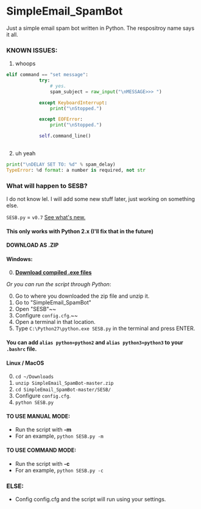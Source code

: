 # SimpleEmail_SpamBot
Just a simple email spam bot written in Python. The respositroy name says it all.

### KNOWN ISSUES:
1. whoops
```python
elif command == "set message":
            try:
                # yes.
                spam_subject = raw_input("\nMESSAGE>>> ")

            except KeyboardInterrupt:
                print("\nStopped.")

            except EOFError:
                print("\nStopped.")

            self.command_line()
            
```
2. uh yeah

```python
print("\nDELAY SET TO: %d" % spam_delay)
TypeError: %d format: a number is required, not str
```

### What will happen to SESB?
I do not know lel. I will add some new stuff later, just working on something else.

```SESB.py``` = ```v0.7```
[See what's new.](https://github.com/DizAzTor/SimpleEmail_SpamBot/blob/master/SESB/changelog.txt)


#### This only works with Python 2.x (I'll fix that in the future)
#### DOWNLOAD AS .ZIP

#### Windows:
0. [**Download compiled .exe files**](https://github.com/DizAzTor/SimpleEmail_SpamBot/releases/tag/v0.7)

_Or you can run the script through Python_:

0. Go to where you downloaded the zip file and unzip it.
1. Go to "SimpleEmail_SpamBot"
2. Open "SESB"~~
3. Configure ```config.cfg```.~~
4. Open a terminal in that location.
5. Type ```C:\Python27\python.exe SESB.py``` in the terminal and press ENTER.

#### You can add ```alias python=python2``` and ```alias python3=python3``` to your ```.bashrc``` file.

#### Linux / MacOS
0. ```cd ~/Downloads```
1. ```unzip SimpleEmail_SpamBot-master.zip```
2. ```cd SimpleEmail_SpamBot-master/SESB/```
3. Configure ```config.cfg```.
4. ```python SESB.py```

#### TO USE MANUAL MODE:
* Run the script with **-m**
* For an example, ```python SESB.py -m```

#### TO USE COMMAND MODE:
* Run the script with **-c**
* For an example, ```python SESB.py -c```

### ELSE:
* Config config.cfg and the script will run using your settings.
